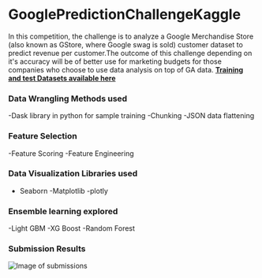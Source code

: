 # GooglePredictionChallengeKaggle
In this competition, the challenge is to analyze a Google Merchandise Store (also known as GStore, where Google swag is sold) customer dataset to predict revenue per customer.The outcome of this challenge depending on it's accuracy will be of better use for marketing budgets for those companies who choose to use data analysis on top of GA data.
__[Training and test Datasets available here](https://www.kaggle.com/c/ga-customer-revenue-prediction/data)__

### Data Wrangling Methods used
-Dask library in python for sample training
-Chunking
-JSON data flattening

### Feature Selection
-Feature Scoring
-Feature Engineering

### Data Visualization Libraries used
- Seaborn
-Matplotlib
-plotly

### Ensemble learning explored
-Light GBM
-XG Boost
-Random Forest

### Submission Results
![Image of submissions](C:\Users\Johney\Downloads\MundapallilScott-333-A3\best_submission.png)



